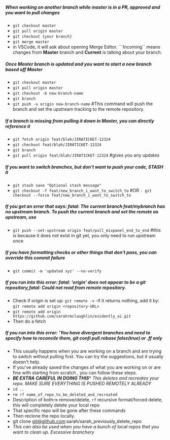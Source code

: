 ##### When working on another branch while master is in a PR, approved and you want to pull changes
- ```git checkout master```
- ```git pull origin master```
- ```git checkout {your branch}```
- ```git merge master```
- in VSCode, it will ask about opening Merge Editor. ```Incoming`` means changes from **Master** branch and **Current** is talking about your branch.

##### Once Master branch is updated and you want to start a new branch based off Master
- ```git checkout master```
- ```git pull origin master```
- ```git checkout -b new-branch-name```
- ```git branch ```
- ```git push -u origin new-branch-name``` #This command will push the branch and set the upstream tracking to the remote repository.

##### If a branch is missing from pulling it down in Master, you can directly reference it
- ```git fetch origin feat/blah/JIRATICKET-12324```
- ```git checkout feat/blah/JIRATICKET-12324```
- ```git branch```
- ```git pull origin feat/blah/JIRATICKET-12324``` #gives you any updates

##### If you want to switch branches, but don't want to push your code, STASH it
- ```git stash save "Optional stash message"```
- ```git checkout -f feat/new_branch_i_want_to_switch_to``` #OR  ```- git checkout --force feat/new_branch_i_want_to_switch_to```

##### If you get an error that says: fatal: The current branch feat/mybranch has no upstream branch. To push the current branch and set the remote as upstream, use
- ```git push --set-upstream origin feat/pull_mixpanel_end_to_end``` #this is because it does not exist in git yet, you only need to run upstream once

##### If you have formatting checks or other things that don't pass, you can override this commit failure
- ```git commit -m 'updated xyz' --no-verify```

##### If you run into this error: fatal: 'origin' does not appear to be a git repository,fatal: Could not read from remote repository.
- Check if origin is set up: ```git remote -v``` -if it returns nothing, add it by: ```git remote add origin <repository-URL>```
- ```git remote add origin https://github.com/sarahrmclaughlin/evidently_ai.git```
- Then do a fetch

##### If you run into this error: 'You have divergent branches and need to specify how to reconcile them, git confi pull.rebase false(true) or .ff only
- This usually happens when you are working on a branch and are trying to switch without pulling first. You can try the suggestions, but it usually doesn't help.
- If you've already saved the changes of what you are working on or are fine with starting from scratch , you can follow these steps.
- ***BE EXTRA CAREFUL IN DOING THIS**** *This deletes and recreates your repo. MAKE SURE EVERYTHING IS PUSHED REMOTELY ALREADY*
- ```cd ..```
- ```rm rf name_of_repo_to_be_deleted_and_recreated```
- Description of both```rm``` remove/delete, ```rf``` recursive format/forced delete, this will completely delete your local repo
- That specific repo will be gone after these commands
- Then reclone the repo locally.
- git clone git@github.com:sarah/sarah_previously_delete_repo
- *This can also be used when you have a bunch of local repos that you want to clean up. Excessive branchery*
  
